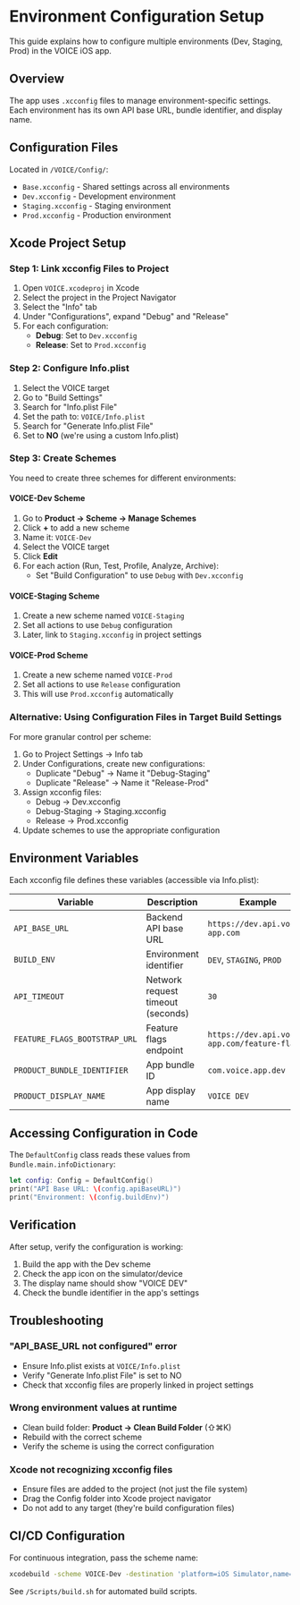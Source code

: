 # Environment Configuration Setup

This guide explains how to configure multiple environments (Dev, Staging, Prod) in the VOICE iOS app.

## Overview

The app uses `.xcconfig` files to manage environment-specific settings. Each environment has its own API base URL, bundle identifier, and display name.

## Configuration Files

Located in `/VOICE/Config/`:
- `Base.xcconfig` - Shared settings across all environments
- `Dev.xcconfig` - Development environment
- `Staging.xcconfig` - Staging environment
- `Prod.xcconfig` - Production environment

## Xcode Project Setup

### Step 1: Link xcconfig Files to Project

1. Open `VOICE.xcodeproj` in Xcode
2. Select the project in the Project Navigator
3. Select the "Info" tab
4. Under "Configurations", expand "Debug" and "Release"
5. For each configuration:
   - **Debug**: Set to `Dev.xcconfig`
   - **Release**: Set to `Prod.xcconfig`

### Step 2: Configure Info.plist

1. Select the VOICE target
2. Go to "Build Settings"
3. Search for "Info.plist File"
4. Set the path to: `VOICE/Info.plist`
5. Search for "Generate Info.plist File"
6. Set to **NO** (we're using a custom Info.plist)

### Step 3: Create Schemes

You need to create three schemes for different environments:

#### VOICE-Dev Scheme

1. Go to **Product → Scheme → Manage Schemes**
2. Click **+** to add a new scheme
3. Name it: `VOICE-Dev`
4. Select the VOICE target
5. Click **Edit**
6. For each action (Run, Test, Profile, Analyze, Archive):
   - Set "Build Configuration" to use `Debug` with `Dev.xcconfig`

#### VOICE-Staging Scheme

1. Create a new scheme named `VOICE-Staging`
2. Set all actions to use `Debug` configuration
3. Later, link to `Staging.xcconfig` in project settings

#### VOICE-Prod Scheme

1. Create a new scheme named `VOICE-Prod`
2. Set all actions to use `Release` configuration
3. This will use `Prod.xcconfig` automatically

### Alternative: Using Configuration Files in Target Build Settings

For more granular control per scheme:

1. Go to Project Settings → Info tab
2. Under Configurations, create new configurations:
   - Duplicate "Debug" → Name it "Debug-Staging"
   - Duplicate "Release" → Name it "Release-Prod"
3. Assign xcconfig files:
   - Debug → Dev.xcconfig
   - Debug-Staging → Staging.xcconfig
   - Release → Prod.xcconfig
4. Update schemes to use the appropriate configuration

## Environment Variables

Each xcconfig file defines these variables (accessible via Info.plist):

| Variable | Description | Example |
|----------|-------------|---------|
| `API_BASE_URL` | Backend API base URL | `https://dev.api.voice-app.com` |
| `BUILD_ENV` | Environment identifier | `DEV`, `STAGING`, `PROD` |
| `API_TIMEOUT` | Network request timeout (seconds) | `30` |
| `FEATURE_FLAGS_BOOTSTRAP_URL` | Feature flags endpoint | `https://dev.api.voice-app.com/feature-flags` |
| `PRODUCT_BUNDLE_IDENTIFIER` | App bundle ID | `com.voice.app.dev` |
| `PRODUCT_DISPLAY_NAME` | App display name | `VOICE DEV` |

## Accessing Configuration in Code

The `DefaultConfig` class reads these values from `Bundle.main.infoDictionary`:

```swift
let config: Config = DefaultConfig()
print("API Base URL: \(config.apiBaseURL)")
print("Environment: \(config.buildEnv)")
```

## Verification

After setup, verify the configuration is working:

1. Build the app with the Dev scheme
2. Check the app icon on the simulator/device
3. The display name should show "VOICE DEV"
4. Check the bundle identifier in the app's settings

## Troubleshooting

### "API_BASE_URL not configured" error

- Ensure Info.plist exists at `VOICE/Info.plist`
- Verify "Generate Info.plist File" is set to NO
- Check that xcconfig files are properly linked in project settings

### Wrong environment values at runtime

- Clean build folder: **Product → Clean Build Folder** (⇧⌘K)
- Rebuild with the correct scheme
- Verify the scheme is using the correct configuration

### Xcode not recognizing xcconfig files

- Ensure files are added to the project (not just the file system)
- Drag the Config folder into Xcode project navigator
- Do not add to any target (they're build configuration files)

## CI/CD Configuration

For continuous integration, pass the scheme name:

```bash
xcodebuild -scheme VOICE-Dev -destination 'platform=iOS Simulator,name=iPhone 15'
```

See `/Scripts/build.sh` for automated build scripts.

